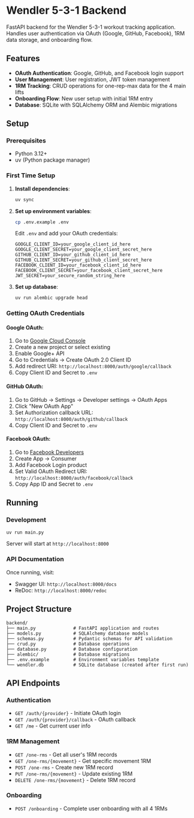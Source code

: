 # Wendler 5-3-1 Backend

FastAPI backend for the Wendler 5-3-1 workout tracking application. Handles user authentication via OAuth (Google, GitHub, Facebook), 1RM data storage, and onboarding flow.

## Features

- **OAuth Authentication**: Google, GitHub, and Facebook login support
- **User Management**: User registration, JWT token management
- **1RM Tracking**: CRUD operations for one-rep-max data for the 4 main lifts
- **Onboarding Flow**: New user setup with initial 1RM entry
- **Database**: SQLite with SQLAlchemy ORM and Alembic migrations

## Setup

### Prerequisites
- Python 3.12+
- uv (Python package manager)

### First Time Setup

1. **Install dependencies**:
   ```bash
   uv sync
   ```

2. **Set up environment variables**:
   ```bash
   cp .env.example .env
   ```
   
   Edit `.env` and add your OAuth credentials:
   ```
   GOOGLE_CLIENT_ID=your_google_client_id_here
   GOOGLE_CLIENT_SECRET=your_google_client_secret_here
   GITHUB_CLIENT_ID=your_github_client_id_here
   GITHUB_CLIENT_SECRET=your_github_client_secret_here
   FACEBOOK_CLIENT_ID=your_facebook_client_id_here
   FACEBOOK_CLIENT_SECRET=your_facebook_client_secret_here
   JWT_SECRET=your_secure_random_string_here
   ```

3. **Set up database**:
   ```bash
   uv run alembic upgrade head
   ```

### Getting OAuth Credentials

#### Google OAuth:
1. Go to [Google Cloud Console](https://console.cloud.google.com/)
2. Create a new project or select existing
3. Enable Google+ API
4. Go to Credentials → Create OAuth 2.0 Client ID
5. Add redirect URI: `http://localhost:8000/auth/google/callback`
6. Copy Client ID and Secret to `.env`

#### GitHub OAuth:
1. Go to GitHub → Settings → Developer settings → OAuth Apps
2. Click "New OAuth App"
3. Set Authorization callback URL: `http://localhost:8000/auth/github/callback`
4. Copy Client ID and Secret to `.env`

#### Facebook OAuth:
1. Go to [Facebook Developers](https://developers.facebook.com/)
2. Create App → Consumer
3. Add Facebook Login product
4. Set Valid OAuth Redirect URI: `http://localhost:8000/auth/facebook/callback`
5. Copy App ID and Secret to `.env`

## Running

### Development
```bash
uv run main.py
```

Server will start at `http://localhost:8000`

### API Documentation
Once running, visit:
- Swagger UI: `http://localhost:8000/docs`
- ReDoc: `http://localhost:8000/redoc`

## Project Structure

```
backend/
├── main.py              # FastAPI application and routes
├── models.py            # SQLAlchemy database models
├── schemas.py           # Pydantic schemas for API validation
├── crud.py              # Database operations
├── database.py          # Database configuration
├── alembic/             # Database migrations
├── .env.example         # Environment variables template
└── wendler.db           # SQLite database (created after first run)
```

## API Endpoints

### Authentication
- `GET /auth/{provider}` - Initiate OAuth login
- `GET /auth/{provider}/callback` - OAuth callback
- `GET /me` - Get current user info

### 1RM Management
- `GET /one-rms` - Get all user's 1RM records
- `GET /one-rms/{movement}` - Get specific movement 1RM
- `POST /one-rms` - Create new 1RM record
- `PUT /one-rms/{movement}` - Update existing 1RM
- `DELETE /one-rms/{movement}` - Delete 1RM record

### Onboarding
- `POST /onboarding` - Complete user onboarding with all 4 1RMs